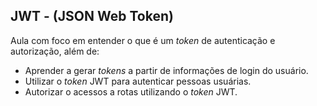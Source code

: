 ## JWT - (JSON Web Token)

Aula com foco em entender o que é um _token_ de autenticação e autorização, além de:

- Aprender a gerar _tokens_ a partir de informações de login do usuário.
- Utilizar o _token_ JWT para autenticar pessoas usuárias.
- Autorizar o acessos a rotas utilizando o _token_ JWT.